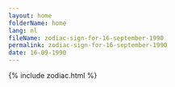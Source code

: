 ```yaml
---
layout: home
folderName: home
lang: nl
fileName: zodiac-sign-for-16-september-1990
permalink: zodiac-sign-for-16-september-1990
date: 16-09-1990
---
```

{% include zodiac.html %}
